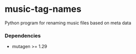 # music-tag-names
Python program for renaming music files based on meta data

### Dependencies

- mutagen >= 1.29
